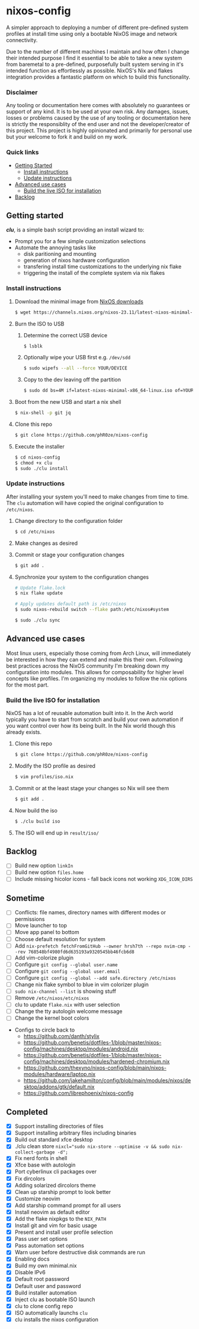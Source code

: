 # nixos-config
A simpler approach to deploying a number of different pre-defined system profiles at install time 
using only a bootable NixOS image and network connectivity.

Due to the number of different machines I maintain and how often I change their intended purpose I 
find it essential to be able to take a new system from baremetal to a pre-defined, purposefully built 
system serving in it's intended function as effortlessly as possible. NixOS's Nix and flakes 
integration provides a fantastic platform on which to build this functionality.

### Disclaimer
Any tooling or documentation here comes with absolutely no guarantees or support of any kind. It is 
to be used at your own risk. Any damages, issues, losses or problems caused by the use of any tooling 
or documentation here is strictly the responsiblity of the end user and not the developer/creator of 
this project. This project is highly opinionated and primarily for personal use but your welcome to 
fork it and build on my work.

### Quick links
* [Getting Started](#getting-started)
  * [Install instructions](#install-instructions)
  * [Update instructions](#update-instructions)
* [Advanced use cases](#advanced-use-cases)
  * [Build the live ISO for installation](#build-the-live-iso-for-installation)
* [Backlog](#backlog)

## Getting started
***clu***, is a simple bash script providing an install wizard to:

* Prompt you for a few simple customization selections
* Automate the annoying tasks like
  * disk paritioning and mounting
  * generation of nixos hardware configuration
  * transfering install time customizations to the underlying nix flake
  * triggering the install of the complete system via nix flakes

### Install instructions

1. Download the minimal image from [NixOS downloads](https://nixos.org/download.html#nixos-iso)
   ```bash
   $ wget https://channels.nixos.org/nixos-23.11/latest-nixos-minimal-x86_64-linux.iso
   ```

2. Burn the ISO to USB 
   1. Determine the correct USB device
      ```bash
      $ lsblk
      ```
   2. Optionally wipe your USB first e.g. `/dev/sdd`
      ```bash
      $ sudo wipefs --all --force YOUR/DEVICE
      ```
   3. Copy to the dev leaving off the partition
      ```bash
      $ sudo dd bs=4M if=latest-nixos-minimal-x86_64-linux.iso of=YOUR/DEVICE status=progress conv=fsync oflag=direct
      ```

3. Boot from the new USB and start a nix shell
   ```bash
   $ nix-shell -p git jq
   ```

4. Clone this repo
   ```bash
   $ git clone https://github.com/phR0ze/nixos-config
   ```

5. Execute the installer
   ```bash
   $ cd nixos-config
   $ chmod +x clu
   $ sudo ./clu install
   ```

### Update instructions
After installing your system you'll need to make changes from time to time. The `clu` automation will 
have copied the original configuration to `/etc/nixos`.

1. Change directory to the configuration folder
   ```bash
   $ cd /etc/nixos
   ```

2. Make changes as desired
  
3. Commit or stage your configuration changes
   ```bash
   $ git add .
   ```

4. Synchronize your system to the configuration changes
   ```bash
   # Update flake.lock
   $ nix flake update

   # Apply updates default path is /etc/nixos
   $ sudo nixos-rebuild switch --flake path:/etc/nixos#system

   $ sudo ./clu sync
   ```

## Advanced use cases
Most linux users, especially those coming from Arch Linux, will immediately be interested in how they 
can extend and make this their own. Following best practices across the NixOS community I'm breaking 
down my configuration into modules. This allows for composability for higher level concepts like 
profiles. I'm organizing my modules to follow the nix options for the most part.

### Build the live ISO for installation
NixOS has a lot of reusable automation built into it. In the Arch world typically you have to start 
from scratch and build your own automation if you want control over how its being built. In the Nix 
world though this already exists.

1. Clone this repo
   ```bash
   $ git clone https://github.com/phR0ze/nixos-config
   ```

2. Modify the ISO profile as desired
   ```bash
   $ vim profiles/iso.nix
   ```

3. Commit or at the least stage your changes so Nix will see them
   ```bash
   $ git add .
   ```

4. Now build the iso
   ```bash
   $ ./clu build iso
   ```

5. The ISO will end up in `result/iso/`

## Backlog
* [ ] Build new option `linkIn`
* [ ] Build new option `files.home`
* [ ] Include missing hicolor icons - fall back icons not working `XDG_ICON_DIRS`

## Sometime
* [ ] Conflicts: file names, directory names with different modes or permissions
* [ ] Move launcher to top
* [ ] Move app panel to bottom
* [ ] Choose default resolution for system
* [ ] Add `nix-prefetch fetchFromGitHub --owner hrsh7th --repo nvim-cmp --rev 768548bf4980fd6d635193a9320545bb46fcb6d8`
* [ ] Add vim-colorize plugin
* [ ] Configure `git config --global user.name`
* [ ] Configure `git config --global user.email`
* [ ] Configure `git config --global --add safe.directory /etc/nixos`
* [ ] Change nix flake symbol to blue in vim colorizer plugin
* [ ] `sudo nix-channel --list` is showing stuff
* [ ] Remove `/etc/nixos/etc/nixos`
* [ ] clu to update `flake.nix` with user selection
* [ ] Change the tty autologin welcome message
* [ ] Change the kernel boot colors 

* Configs to circle back to
  * https://github.com/danth/stylix
  * https://github.com/benetis/dotfiles-1/blob/master/nixos-config/machines/desktop/modules/android.nix
  * https://github.com/benetis/dotfiles-1/blob/master/nixos-config/machines/desktop/modules/hardened-chromium.nix
  * https://github.com/thexyno/nixos-config/blob/main/nixos-modules/hardware/laptop.nix
  * https://github.com/jakehamilton/config/blob/main/modules/nixos/desktop/addons/gtk/default.nix
  * https://github.com/librephoenix/nixos-config

## Completed
* [x] Support installing directories of files 
* [x] Support installing arbitrary files including binaries
* [x] Build out standard xfce desktop
* [x] ./clu clean store `nixcl="sudo nix-store --optimise -v && sudo nix-collect-garbage -d";`
* [x] Fix nerd fonts in shell
* [x] Xfce base with autologin
* [x] Port cyberlinux cli packages over
* [x] Fix dircolors
* [x] Adding solarized dircolors theme
* [x] Clean up starship prompt to look better
* [x] Customize neovim
* [x] Add starship command prompt for all users
* [x] Install neovim as default editor
* [x] Add the flake nixpkgs to the `NIX_PATH`
* [x] Install git and vim for basic usage
* [x] Present and install user profile selection
* [x] Pass user set options
* [x] Pass automation set options
* [x] Warn user before destructive disk commands are run
* [x] Enabling docs
* [x] Build my own minimal.nix
* [x] Disable IPv6
* [x] Default root password
* [x] Default user and password
* [x] Build installer automation
* [x] Inject clu as bootable ISO launch
* [x] clu to clone config repo
* [x] ISO automatically launchs `clu`
* [x] clu installs the nixos configuration

<!-- 
vim: ts=2:sw=2:sts=2
-->
